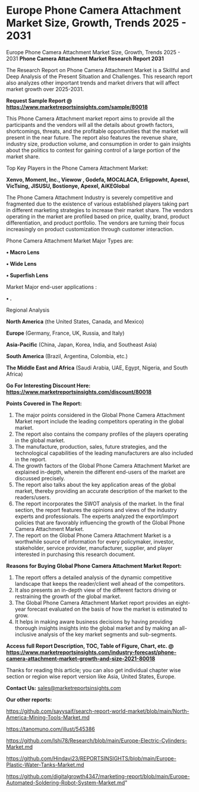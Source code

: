 # Europe Phone Camera Attachment Market Size, Growth, Trends 2025 - 2031
Europe Phone Camera Attachment Market Size, Growth, Trends 2025 - 2031
<strong>Phone Camera Attachment Market Research Report 2031</strong>

The Research Report on Phone Camera Attachment Market is a Skillful and Deep Analysis of the Present Situation and Challenges. This research report also analyzes other important trends and market drivers that will affect market growth over 2025-2031.

<strong>Request Sample Report @ <a href=https://www.marketreportsinsights.com/sample/80018>https://www.marketreportsinsights.com/sample/80018</a></strong>

This Phone Camera Attachment market report aims to provide all the participants and the vendors will all the details about growth factors, shortcomings, threats, and the profitable opportunities that the market will present in the near future. The report also features the revenue share, industry size, production volume, and consumption in order to gain insights about the politics to contest for gaining control of a large portion of the market share.

Top Key Players in the Phone Camera Attachment Market:

<strong>Xenvo, Moment, Inc., Viewow , Godefa, MOCALACA, Erligpowht, Apexel, VicTsing, JISUSU, Bostionye, Apexel, AiKEGlobal</strong>

The Phone Camera Attachment Industry is severely competitive and fragmented due to the existence of various established players taking part in different marketing strategies to increase their market share. The vendors operating in the market are profiled based on price, quality, brand, product differentiation, and product portfolio. The vendors are turning their focus increasingly on product customization through customer interaction.

Phone Camera Attachment Market Major Types are:

<strong>• Macro Lens

• Wide Lens

• Superfish Lens</strong>

Market Major end-user applications :

<strong>• .</strong>

Regional Analysis

</u><strong><b>North America</b></strong> (the United States, Canada, and Mexico)

<strong><b>Europe </b></strong>(Germany, France, UK, Russia, and Italy)

<strong><b>Asia-Pacific</b></strong> (China, Japan, Korea, India, and Southeast Asia)

<strong><b>South America</b></strong> (Brazil, Argentina, Colombia, etc.)

<strong><b>The Middle East and Africa</b></strong> (Saudi Arabia, UAE, Egypt, Nigeria, and South Africa)

<strong>Go For Interesting Discount Here: <a href=https://www.marketreportsinsights.com/discount/80018>https://www.marketreportsinsights.com/discount/80018</a></strong>

<strong>Points Covered in The Report:</strong>
<ol>
  <li>The major points considered in the Global Phone Camera Attachment Market report include the leading competitors operating in the global market.</li>
  <li>The report also contains the company profiles of the players operating in the global market.</li>
  <li>The manufacture, production, sales, future strategies, and the technological capabilities of the leading manufacturers are also included in the report.</li>
  <li>The growth factors of the Global Phone Camera Attachment Market are explained in-depth, wherein the different end-users of the market are discussed precisely.</li>
  <li>The report also talks about the key application areas of the global market, thereby providing an accurate description of the market to the readers/users.</li>
  <li>The report incorporates the SWOT analysis of the market. In the final section, the report features the opinions and views of the industry experts and professionals. The experts analyzed the export/import policies that are favorably influencing the growth of the Global Phone Camera Attachment Market.</li>
  <li>The report on the Global Phone Camera Attachment Market is a worthwhile source of information for every policymaker, investor, stakeholder, service provider, manufacturer, supplier, and player interested in purchasing this research document.</li>
</ol>
<strong>Reasons for Buying Global Phone Camera Attachment Market Report:</strong>

<ol>
  <li>The report offers a detailed analysis of the dynamic competitive landscape that keeps the reader/client well ahead of the competitors.</li>
  <li>It also presents an in-depth view of the different factors driving or restraining the growth of the global market.</li>
  <li>The Global Phone Camera Attachment Market report provides an eight-year forecast evaluated on the basis of how the market is estimated to grow.</li>
  <li>It helps in making aware business decisions by having providing thorough insights insights into the global market and by making an all-inclusive analysis of the key market segments and sub-segments.</li>
</ol>
<strong>Access full Report Description, TOC, Table of Figure, Chart, etc. @ <a href=https://www.marketreportsinsights.com/industry-forecast/phone-camera-attachment-market-growth-and-size-2021-80018>https://www.marketreportsinsights.com/industry-forecast/phone-camera-attachment-market-growth-and-size-2021-80018</a></strong>


Thanks for reading this article; you can also get individual chapter wise section or region wise report version like Asia, United States, Europe.

<strong>Contact Us:</strong>
sales@marketreportsinsights.com

<strong>Our other reports:</strong>

<a href=https://github.com/sayysaif/search-report-world-market/blob/main/North-America-Mining-Tools-Market.md>https://github.com/sayysaif/search-report-world-market/blob/main/North-America-Mining-Tools-Market.md</a>

<a href=https://tanomuno.com/illust/545386>https://tanomuno.com/illust/545386</a>

<a href=https://github.com/Ishi78/Research/blob/main/Europe-Electric-Cylinders-Market.md>https://github.com/Ishi78/Research/blob/main/Europe-Electric-Cylinders-Market.md</a>

<a href=https://github.com/Hindavi23/REPORTSINSIGHTS/blob/main/Europe-Plastic-Water-Tanks-Market.md>https://github.com/Hindavi23/REPORTSINSIGHTS/blob/main/Europe-Plastic-Water-Tanks-Market.md</a>

<a href=https://github.com/digitalgrowth4347/marketing-report/blob/main/Europe-Automated-Soldering-Robot-System-Market.md>https://github.com/digitalgrowth4347/marketing-report/blob/main/Europe-Automated-Soldering-Robot-System-Market.md</a>"
